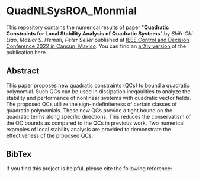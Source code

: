 # QuadNLSysROA_Monmial

This repository contains the numerical results of paper "**Quadratic Constraints for Local Stability Analysis of Quadratic Systems**" by _Shih-Chi Liao, Maziar S. Hemati, Peter Seiler_ published at [IEEE Control and Decision Conference 2022 in Cancun, Maxico](https://cdc2022.ieeecss.org/). You can find an [arXiv version](xxxxxx) of the publication here.

## Abstract

This paper proposes new quadratic constraints (QCs) to bound a quadratic polynomial. Such QCs can be used in dissipation ineqaulities to analyze the stability and performance of nonlinear systems with quadratic vector fields. The proposed QCs utilize the sign-indefiniteness of certain classes of quadratic polynomials. These new QCs provide a tight bound on the quadratic terms along specific directions. This reduces the conservatism of the QC bounds as compared to the QCs in previous work. Two numerical examples of local stability analysis are provided to demonstrate the effectiveness of the proposed QCs. 

## BibTex

If you find this project is helpful, please cite the following reference:




<!---
## To reproduce results

* explain the scripts
* expect runtime
* 



## Implementation details

* QC naming -> equation numbers
* 
--->
